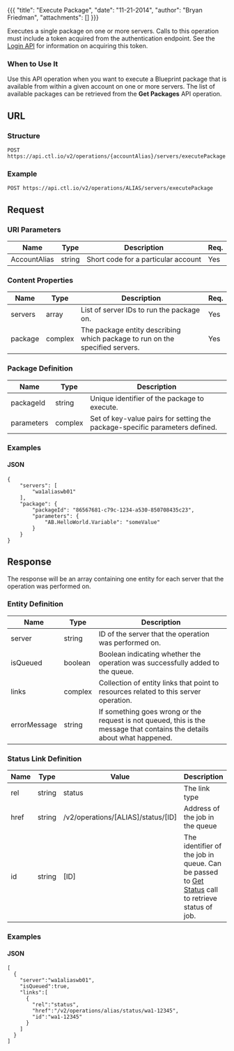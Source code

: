 {{{
  "title": "Execute Package",
  "date": "11-21-2014",
  "author": "Bryan Friedman",
  "attachments": []
}}}

Executes a single package on one or more servers. Calls to this operation must include a token acquired from the authentication endpoint. See the [Login API](../Authentication/login.md) for information on acquiring this token.

### When to Use It

Use this API operation when you want to execute a Blueprint package that is available from within a given account on one or more servers. The list of available packages can be retrieved from the __Get Packages__ API operation.

## URL

### Structure

    POST https://api.ctl.io/v2/operations/{accountAlias}/servers/executePackage

### Example

    POST https://api.ctl.io/v2/operations/ALIAS/servers/executePackage

## Request

### URI Parameters

<table>
  <thead>
    <tr>
      <th>Name</th>
      <th>Type</th>
      <th>Description</th>
      <th>Req.</th>
    </tr>
  </thead>
  <tbody>
    <tr>
      <td>AccountAlias</td>
      <td>string</td>
      <td>Short code for a particular account</td>
      <td>Yes</td>
    </tr>
  </tbody>
</table>
<h3>Content Properties</h3>
<table>
  <thead>
    <tr>
      <th>Name</th>
      <th>Type</th>
      <th>Description</th>
      <th>Req.</th>
    </tr>
  </thead>
  <tbody>
    <tr>
      <td>servers</td>
      <td>array</td>
      <td>List of server IDs to run the package on.</td>
      <td>Yes</td>
    </tr>
    <tr>
      <td>package</td>
      <td>complex</td>
      <td>The package entity describing which package to run on the specified servers.</td>
      <td>Yes</td>
    </tr>
  </tbody>
</table>

### Package Definition

<table>
  <thead>
    <tr>
      <th>Name</th>
      <th>Type</th>
      <th>Description</th>
    </tr>
  </thead>
  <tbody>
    <tr>
      <td>packageId</td>
      <td>string</td>
      <td>Unique identifier of the package to execute.</td>
    </tr>
    <tr>
      <td>parameters</td>
      <td>complex</td>
      <td>Set of key-value pairs for setting the package-specific parameters defined.
        <br />
      </td>
    </tr>
  </tbody>
</table>

### Examples

#### JSON

    {
        "servers": [
            "wa1aliaswb01"
        ],
        "package": {
            "packageId": "86567681-c79c-1234-a530-850708435c23",
            "parameters": {
                "AB.HelloWorld.Variable": "someValue"
            }
        }
    }

## Response

The response will be an array containing one entity for each server that the operation was performed on.

### Entity Definition

<table>
  <thead>
    <tr>
      <th>Name</th>
      <th>Type</th>
      <th>Description</th>
    </tr>
  </thead>
  <tbody>
    <tr>
      <td>server</td>
      <td>string</td>
      <td>ID of the server that the operation was performed on.</td>
    </tr>
    <tr>
      <td>isQueued</td>
      <td>boolean</td>
      <td>Boolean indicating whether the operation was successfully added to the queue.</td>
    </tr>
    <tr>
      <td>links</td>
      <td>complex</td>
      <td>Collection of entity links that point to resources related to this server operation.</td>
    </tr>
    <tr>
      <td>errorMessage</td>
      <td>string</td>
      <td>If something goes wrong or the request is not queued, this is the message that contains the details about what happened.</td>
    </tr>
  </tbody>
</table>

### Status Link Definition

|Name|Type|Value|Description|
|---|---|---|---|
|rel|string|status|The link type|
|href|string|/v2/operations/[ALIAS]/status/[ID]|Address of the job in the queue|
|id|string|[ID]|The identifier of the job in queue. Can be passed to [Get Status](../Queue/get-status.md) call to retrieve status of job.|


### Examples

#### JSON

    [
      {
        "server":"wa1aliaswb01",
        "isQueued":true,
        "links":[
          {
            "rel":"status",
            "href":"/v2/operations/alias/status/wa1-12345",
            "id":"wa1-12345"
          }
        ]
      }
    ]
